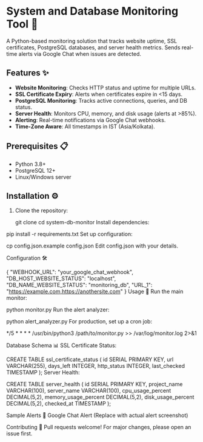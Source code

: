 # System and Database Monitoring Tool 🚀

A Python-based monitoring solution that tracks website uptime, SSL certificates, PostgreSQL databases, and server health metrics. Sends real-time alerts via Google Chat when issues are detected.


## Features ✨

- **Website Monitoring**: Checks HTTP status and uptime for multiple URLs.
- **SSL Certificate Expiry**: Alerts when certificates expire in <15 days.
- **PostgreSQL Monitoring**: Tracks active connections, queries, and DB status.
- **Server Health**: Monitors CPU, memory, and disk usage (alerts at >85%).
- **Alerting**: Real-time notifications via Google Chat webhooks.
- **Time-Zone Aware**: All timestamps in IST (Asia/Kolkata).

## Prerequisites 📋

- Python 3.8+
- PostgreSQL 12+
- Linux/Windows server

## Installation ⚙️

1. Clone the repository:

   git clone 
   cd system-db-monitor
Install dependencies:

pip install -r requirements.txt
Set up configuration:

cp config.json.example config.json
Edit config.json with your details.

Configuration 🛠️

{
  "WEBHOOK_URL": "your_google_chat_webhook",
  "DB_HOST_WEBSITE_STATUS": "localhost",
  "DB_NAME_WEBSITE_STATUS": "monitoring_db",
  "URL_1": "https://example.com,https://anothersite.com"
}
Usage 🚦
Run the main monitor:


python monitor.py
Run the alert analyzer:

python alert_analyzer.py
For production, set up a cron job:


*/5 * * * * /usr/bin/python3 /path/to/monitor.py >> /var/log/monitor.log 2>&1

Database Schema 📊
SSL Certificate Status:

CREATE TABLE ssl_certificate_status (
    id SERIAL PRIMARY KEY,
    url VARCHAR(255),
    days_left INTEGER,
    http_status INTEGER,
    last_checked TIMESTAMP
);
Server Health:

CREATE TABLE server_health (
    id SERIAL PRIMARY KEY,
    project_name VARCHAR(100),
    server_name VARCHAR(100),
    cpu_usage_percent DECIMAL(5,2),
    memory_usage_percent DECIMAL(5,2),
    disk_usage_percent DECIMAL(5,2),
    checked_at TIMESTAMP
);

Sample Alerts 🔔
Google Chat Alert (Replace with actual alert screenshot)

Contributing 🤝
Pull requests welcome! For major changes, please open an issue first.
